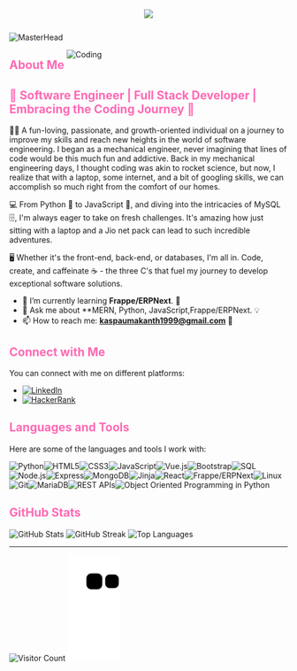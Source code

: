 
<h1 align="center">
    <img src="https://readme-typing-svg.herokuapp.com/?font=Righteous&size=35&center=true&vCenter=true&width=500&height=70&duration=4000&color=ff69b4&lines=Hello+World!+🌍;+I'm+Umakanth+Kaspa!;+👨‍💻+Full+Stack+Developer;" />
</h1>


![MasterHead](https://camo.githubusercontent.com/48ec00ed4c84e771db4a1db90b56352923a8d644452a32b434d68e97006c9337/68747470733a2f2f63686b736b696c6c732e636f6d2f77702d636f6e74656e742f75706c6f6164732f323032302f30342f504e432d416e696d617465642d42616e6e6572732e676966)

<img align="right" alt="Coding" width="400" src="https://camo.githubusercontent.com/9e6fd269bd679257e2f85d8520ca75fa3bcf3f29fbcee3db65b763ef144cb653/68747470733a2f2f646576746563686e6f7379732e636f6d2f696e7369676874732f77702d636f6e74656e742f75706c6f6164732f323032322f30392f5048502d446576656c6f706572732e676966"/>

## <span style="color:#ff69b4">About Me</span>

## <span style="color:#ff69b4">🚀 Software Engineer | Full Stack Developer | Embracing the Coding Journey 🌱</span>

👨‍💻 A fun-loving, passionate, and growth-oriented individual on a journey to improve my skills and reach new heights in the world of software engineering. I began as a mechanical engineer, never imagining that lines of code would be this much fun and addictive. Back in my mechanical engineering days, I thought coding was akin to rocket science, but now, I realize that with a laptop, some internet, and a bit of googling skills, we can accomplish so much right from the comfort of our homes.

💻 From Python 🐍 to JavaScript 🚀, and diving into the intricacies of MySQL 🗄️, I'm always eager to take on fresh challenges. It's amazing how just sitting with a laptop and a Jio net pack can lead to such incredible adventures.

🖥️ Whether it's the front-end, back-end, or databases, I'm all in. Code, create, and caffeinate ☕️ - the three C's that fuel my journey to develop exceptional software solutions.


- 🌱 I’m currently learning **Frappe/ERPNext**. 🚀
- 💬 Ask me about **MERN, Python, JavaScript,Frappe/ERPNext. 💡
- 📫 How to reach me: **kaspaumakanth1999@gmail.com** 📧

## <span style="color:#ff69b4">Connect with Me</span>
You can connect with me on different platforms:
- [<img src="https://img.shields.io/badge/LinkedIn-0077B5?style=for-the-badge&logo=linkedin&logoColor=white" alt="LinkedIn" />](https://linkedin.com/in/www.linkedin.com/in/umakanth-kaspa)
- [<img src="https://img.shields.io/badge/HackerRank-2EC866?style=for-the-badge&logo=hackerrank&logoColor=white" alt="HackerRank" />](https://www.hackerrank.com/kaspaumakanth191)

## <span style="color:#ff69b4">Languages and Tools</span>
Here are some of the languages and tools I work with:

<span style="display:flex;flex-wrap:wrap;">
    <img src="https://img.shields.io/badge/Python-3776AB?style=for-the-badge&logo=python&logoColor=white" alt="Python" />
    <img src="https://img.shields.io/badge/HTML5-E34F26?style=for-the-badge&logo=html5&logoColor=white" alt="HTML5" />
    <img src="https://img.shields.io/badge/CSS3-1572B6?style=for-the-badge&logo=css3&logoColor=white" alt="CSS3" />
    <img src="https://img.shields.io/badge/JavaScript-F7DF1E?style=for-the-badge&logo=javascript&logoColor=black" alt="JavaScript" />
    <img src="https://img.shields.io/badge/Vue.js-4FC08D?style=for-the-badge&logo=vue.js&logoColor=white" alt="Vue.js" />
    <img src="https://img.shields.io/badge/Bootstrap-7952B3?style=for-the-badge&logo=bootstrap&logoColor=white" alt="Bootstrap" />
    <img src="https://img.shields.io/badge/SQL-4479A1?style=for-the-badge&logo=sql&logoColor=white" alt="SQL" />
    <img src="https://img.shields.io/badge/Node.js-339933?style=for-the-badge&logo=node.js&logoColor=white" alt="Node.js" />
    <img src="https://img.shields.io/badge/Express-000000?style=for-the-badge&logo=express&logoColor=white" alt="Express" />
<img src="https://img.shields.io/badge/MongoDB-47A248?style=for-the-badge&logo=mongodb&logoColor=white" alt="MongoDB" />
    <img src="https://img.shields.io/badge/Jinja-000000?style=for-the-badge&logo=jinja&logoColor=white" alt="Jinja" />
    <img src="https://img.shields.io/badge/React-61DAFB?style=for-the-badge&logo=react&logoColor=black" alt="React" />
    <img src="https://img.shields.io/badge/Frappe/ERPNext-3DDC84?style=for-the-badge&logo=frappe&logoColor=white" alt="Frappe/ERPNext" />
    <img src="https://img.shields.io/badge/Linux-FCC624?style=for-the-badge&logo=linux&logoColor=black" alt="Linux" />
    <img src="https://img.shields.io/badge/Git-F05032?style=for-the-badge&logo=git&logoColor=white" alt="Git" />
    <img src="https://img.shields.io/badge/MariaDB-003545?style=for-the-badge&logo=mariadb&logoColor=white" alt="MariaDB" />
    <img src="https://img.shields.io/badge/REST%20APIs-ff6699?style=for-the-badge&logo=rest&logoColor=white" alt="REST APIs" />
    <img src="https://img.shields.io/badge/Object%20Oriented%20Programming%20in%20Python-3776AB?style=for-the-badge&logo=python&logoColor=white" alt="Object Oriented Programming in Python" />
</span>


## <span style="color:#ff69b4">GitHub Stats</span>
![GitHub Stats](https://github-readme-stats.vercel.app/api?username=umakanthkaspa&theme=dark&hide_border=true&include_all_commits=true&count_private=true)
![GitHub Streak](https://github-readme-streak-stats.herokuapp.com/?user=umakanthkaspa&theme=dark&hide_border=true)
![Top Languages](https://github-readme-stats.vercel.app/api/top-langs/?username=umakanthkaspa&theme=dark&hide_border=true&include_all_commits=true&count_private=true&layout=compact)

---

![Visitor Count](https://visitcount.itsvg.in/api?id=umakanthkaspa&icon=0&color=0)
![snake gif](https://github.com/UmakanthKaspa/UmakanthKaspa/blob/output/github-contribution-grid-snake.svg)
<!-- Proudly created with GPRM ( https://gprm.itsvg.in ) -->

